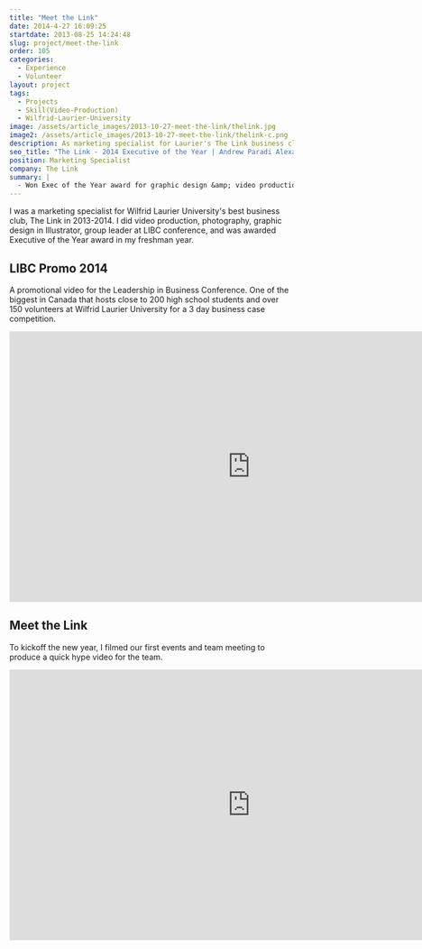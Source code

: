 ```yaml
---
title: "Meet the Link"
date: 2014-4-27 16:09:25
startdate: 2013-08-25 14:24:48
slug: project/meet-the-link
order: 105
categories:
  - Experience
  - Volunteer
layout: project
tags:
  - Projects
  - Skill(Video-Production)
  - Wilfrid-Laurier-University
image: /assets/article_images/2013-10-27-meet-the-link/thelink.jpg
image2: /assets/article_images/2013-10-27-meet-the-link/thelink-c.png
description: As marketing specialist for Laurier's The Link business club, I got diverse experience in digital marketing and was awarded Executive of the Year.
seo_title: "The Link - 2014 Executive of the Year | Andrew Paradi Alexander"
position: Marketing Specialist
company: The Link
summary: |
  - Won Exec of the Year award for graphic design &amp; video production
---
```


I was a marketing specialist for Wilfrid Laurier University's best business club, The Link in 2013-2014. I did video production, photography, graphic design in Illustrator, group leader at LIBC conference, and was awarded Executive of the Year award in my freshman year.

## LIBC Promo 2014

A promotional video for the Leadership in Business Conference. One of the biggest in Canada that hosts close to 200 high school students and over 150 volunteers at Wilfrid Laurier University for a 3 day business case competition.

<iframe width="853" height="480" src="https://www.youtube-nocookie.com/embed/WQnrlGDkedw?rel=0&amp;showinfo=0" frameborder="0" allowfullscreen></iframe>

## Meet the Link

To kickoff the new year, I filmed our first events and team meeting to produce a quick hype video for the team.

<iframe width="853" height="480" src="https://www.youtube-nocookie.com/embed/gOXp1YXf-yg?rel=0&amp;showinfo=0" frameborder="0" allowfullscreen></iframe>
